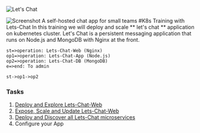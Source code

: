 ![Let's Chat](http://i.imgur.com/0a3l5VF.png)

![Screenshot](http://i.imgur.com/C4uMD67.png)
A self-hosted chat app for small teams
#K8s Training with Lets-Chat
In this training we will deploy and scale ** let's chat ** application on kubernetes cluster. Let's Chat is a persistent messaging application that runs on Node.js and MongoDB with Nginx at the front.
```flow
st=>operation: Lets-Chat-Web (Nginx)
op1=>operation: Lets-Chat-App (Node.js)
op2=>operation: Lets-Chat-DB (MongoDB)
e=>end: To admin

st->op1->op2

```
### Tasks
1.  [Deploy and Explore Lets-Chat-Web](day-1/task-1/README.md)
2.  [Expose, Scale and Update Lets-Chat-Web]((day-1/task-2/README.md))
3.  [Deploy and Discover all Lets-Chat microservices](day-1/task-3/README.md)
4.  Configure your App
